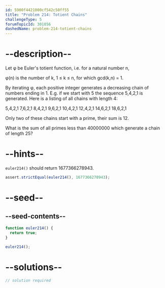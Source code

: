 ```yaml
---
id: 5900f4421000cf542c50ff55
title: "Problem 214: Totient Chains"
challengeType: 5
forumTopicId: 301856
dashedName: problem-214-totient-chains
---
```


# --description--

Let φ be Euler's totient function, i.e. for a natural number n,

φ(n) is the number of k, 1 ≤ k ≤ n, for which gcd(k,n) = 1.

By iterating φ, each positive integer generates a decreasing chain of numbers ending in 1. E.g. if we start with 5 the sequence 5,4,2,1 is generated. Here is a listing of all chains with length 4:

5,4,2,1 7,6,2,1 8,4,2,1 9,6,2,1 10,4,2,1 12,4,2,1 14,6,2,1 18,6,2,1

Only two of these chains start with a prime, their sum is 12.

What is the sum of all primes less than 40000000 which generate a chain of length 25?

# --hints--

`euler214()` should return 1677366278943.

```js
assert.strictEqual(euler214(), 1677366278943);
```

# --seed--

## --seed-contents--

```js
function euler214() {
  return true;
}

euler214();
```

# --solutions--

```js
// solution required
```

